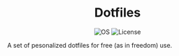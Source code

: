 <h1 align=center>Dotfiles</h1> 

<div align=center>

![OS](https://img.shields.io/badge/Debian-blue?style=for-the-badge&logo=debian&logoColor=white&label=OS&labelColor=%23dc143c)
![License](https://img.shields.io/badge/GPL3-tomato?style=for-the-badge&logo=gnu&logoColor=white&label=License&labelColor=brown)

</div> 

A set of pesonalized dotfiles for free (as in freedom) use.
